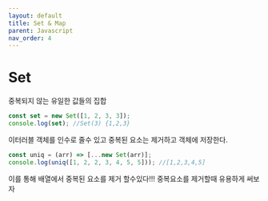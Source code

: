 ```yaml
---
layout: default
title: Set & Map
parent: Javascript
nav_order: 4
---
```


# Set

중복되지 않는 유일한 값들의 집합

```js
const set = new Set([1, 2, 3, 3]);
console.log(set); //Set(3) {1,2,3}
```

이터러블 객체를 인수로 줄수 있고 중복된 요소는 제거하고 객체에 저장한다.

```js
const uniq = (arr) => [...new Set(arr)];
console.log(uniq([1, 2, 2, 3, 4, 5, 5])); //[1,2,3,4,5]
```

이를 통해 배열에서 중복된 요소를 제거 할수있다!!! 중복요소를 제거할때 유용하게 써보자
